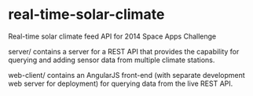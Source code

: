 real-time-solar-climate
=======================

Real-time solar climate feed API for 2014 Space Apps Challenge

server/ contains a server for a REST API that provides the capability for querying and adding sensor data from multiple climate stations.

web-client/ contains an AngularJS front-end (with separate development web server for deployment) for querying data from the live REST API.
